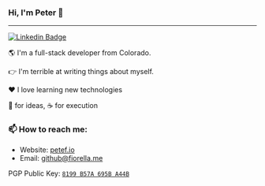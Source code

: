 ### Hi, I'm Peter 👋

---

[![Linkedin Badge](https://img.shields.io/badge/-LinkedIn-blue?style=flat-square&logo=Linkedin&logoColor=white&link=https://www.linkedin.com/in/pfiorella)](https://www.linkedin.com/in/pfiorella/)


🌎 I'm a full-stack developer from Colorado.

👉 I'm terrible at writing things about myself.

❤️ I love learning new technologies

🍺 for ideas, ☕️ for execution


### 📫 How to reach me:

- Website: [petef.io](https://petef.io)
- Email: [github@fiorella.me](mailto:github@fiorella.me)


PGP Public Key: [`8199 B57A 695B A44B`](https://github.com/PTRFRLL.gpg)
